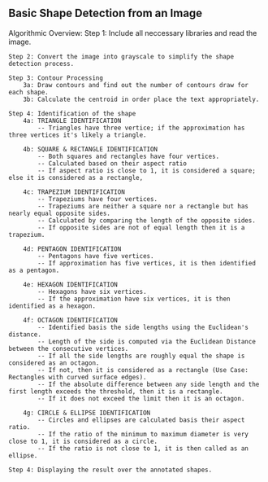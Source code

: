 ## Basic Shape Detection from an Image

Algorithmic Overview:
    Step 1: Include all neccessary libraries and read the image. 

    Step 2: Convert the image into grayscale to simplify the shape detection process. 

    Step 3: Contour Processing
        3a: Draw contours and find out the number of contours draw for each shape. 
        3b: Calculate the centroid in order place the text appropriately. 

    Step 4: Identification of the shape 
        4a: TRIANGLE IDENTIFICATION
            -- Triangles have three vertice; if the approximation has three vertices it's likely a triangle. 
        
        4b: SQUARE & RECTANGLE IDENTIFICATION
            -- Both squares and rectangles have four vertices. 
            -- Calculated based on their aspect ratio 
            -- If aspect ratio is close to 1, it is considered a square; else it is considered as a rectangle, 

        4c: TRAPEZIUM IDENTIFICATION
            -- Trapeziums have four vertices. 
            -- Trapeziums are neither a square nor a rectangle but has nearly equal opposite sides. 
            -- Calculated by comparing the length of the opposite sides. 
            -- If opposite sides are not of equal length then it is a trapezium. 
        
        4d: PENTAGON IDENTIFICATION
            -- Pentagons have five vertices. 
            -- If approximation has five vertices, it is then identified as a pentagon. 
        
        4e: HEXAGON IDENTIFICATION
            -- Hexagons have six vertices. 
            -- If the approximation have six vertices, it is then identified as a hexagon. 

        4f: OCTAGON IDENTIFICATION
            -- Identified basis the side lengths using the Euclidean's distance.
            -- Length of the side is computed via the Euclidean Distance between the consecutive vertices. 
            -- If all the side lengths are roughly equal the shape is considered as an octagon. 
            -- If not, then it is considered as a rectangle (Use Case: Rectangles with curved surface edges).
            -- If the absolute difference between any side length and the first length exceeds the threshold, then it is a rectangle. 
            -- If it does not exceed the limit then it is an octagon. 

        4g: CIRCLE & ELLIPSE IDENTIFICATION
            -- Circles and ellipses are calculated basis their aspect ratio. 
            -- If the ratio of the minimum to maximum diameter is very close to 1, it is considered as a circle. 
            -- If the ratio is not close to 1, it is then called as an ellipse. 

    Step 4: Displaying the result over the annotated shapes. 